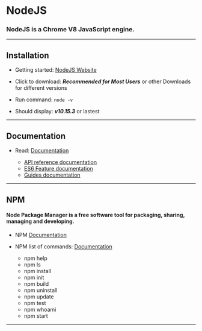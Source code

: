# NodeJS
### NodeJS is a Chrome V8 JavaScript engine. 

___
## Installation
- Getting started: [NodeJS Website](https://nodejs.org/en/)

- Click to download: ***Recommended for Most Users*** or other Downloads for different versions
- Run command: `node -v` 

- Should display: ***v10.15.3*** or lastest
___
## Documentation

 - Read: [Documentation](https://nodejs.org/en/docs/)
    
    - [API reference documentation](https://nodejs.org/api/)
    - [ES6 Feature documentation](https://nodejs.org/en/docs/es6/)
    - [Guides documentation](https://nodejs.org/en/docs/guides/)
___

## NPM 

#### Node Package Manager is a free software tool for packaging, sharing, managing and developing. 

- NPM [Documentation](https://docs.npmjs.com/cli-documentation/)

- NPM list of commands: [Documentation](https://docs.npmjs.com/cli-documentation/cli)
    - npm help
    - npm ls
    - npm install  
    - npm init 
    - npm build
    - npm uninstall
    - npm update
    - npm test
    - npm whoami
    - npm start
 ___